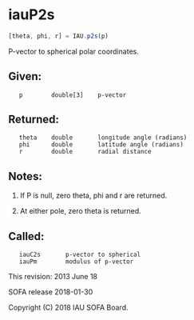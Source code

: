 # iauP2s

```js
[theta, phi, r] = IAU.p2s(p)
```

P-vector to spherical polar coordinates.

## Given:
```
   p        double[3]    p-vector
```

## Returned:
```
   theta    double       longitude angle (radians)
   phi      double       latitude angle (radians)
   r        double       radial distance
```

## Notes:

1) If P is null, zero theta, phi and r are returned.

2) At either pole, zero theta is returned.

## Called:
```
   iauC2s       p-vector to spherical
   iauPm        modulus of p-vector
```

This revision:  2013 June 18

SOFA release 2018-01-30

Copyright (C) 2018 IAU SOFA Board.